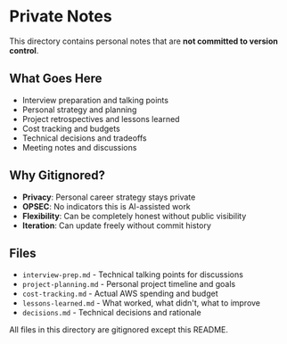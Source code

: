 # Private Notes

This directory contains personal notes that are **not committed to version control**.

## What Goes Here

- Interview preparation and talking points
- Personal strategy and planning
- Project retrospectives and lessons learned
- Cost tracking and budgets
- Technical decisions and tradeoffs
- Meeting notes and discussions

## Why Gitignored?

- **Privacy**: Personal career strategy stays private
- **OPSEC**: No indicators this is AI-assisted work
- **Flexibility**: Can be completely honest without public visibility
- **Iteration**: Can update freely without commit history

## Files

- `interview-prep.md` - Technical talking points for discussions
- `project-planning.md` - Personal project timeline and goals
- `cost-tracking.md` - Actual AWS spending and budget
- `lessons-learned.md` - What worked, what didn't, what to improve
- `decisions.md` - Technical decisions and rationale

All files in this directory are gitignored except this README.
